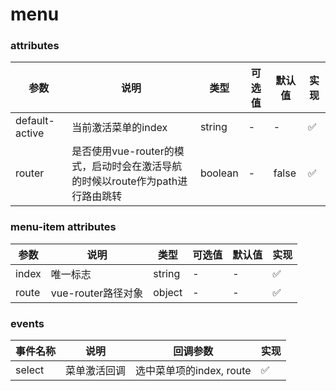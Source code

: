 # menu

### attributes
| 参数      | 说明          | 类型      | 可选值                           | 默认值  | 实现 |
|---------- |-------------- |---------- |--------------------------------  |-------- |-------- |
| default-active | 当前激活菜单的index | string | - | - | ✅ |
| router | 是否使用vue-router的模式，启动时会在激活导航的时候以route作为path进行路由跳转 | boolean | - | false | ✅ |


### menu-item attributes
| 参数      | 说明          | 类型      | 可选值                           | 默认值  | 实现 |
|---------- |-------------- |---------- |--------------------------------  |-------- |-------- |
| index | 唯一标志 | string | - | - | ✅ |
| route | vue-router路径对象 | object | - | - | ✅ |

### events
| 事件名称 | 说明 | 回调参数 | 实现 |
|---------|--------|---------|-------- |
| select | 菜单激活回调 | 选中菜单项的index, route | ✅ |
